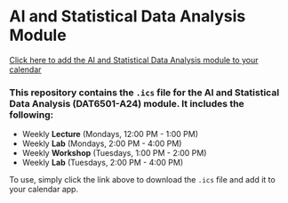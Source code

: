 # AI and Statistical Data Analysis Module

[Click here to add the AI and Statistical Data Analysis module to your calendar](./ai_statistical_data_analysis.ics)

### This repository contains the `.ics` file for the **AI and Statistical Data Analysis (DAT6501-A24)** module. It includes the following:

- Weekly **Lecture** (Mondays, 12:00 PM - 1:00 PM)
- Weekly **Lab** (Mondays, 2:00 PM - 4:00 PM)
- Weekly **Workshop** (Tuesdays, 1:00 PM - 2:00 PM)
- Weekly **Lab** (Tuesdays, 2:00 PM - 4:00 PM)

To use, simply click the link above to download the `.ics` file and add it to your calendar app.
